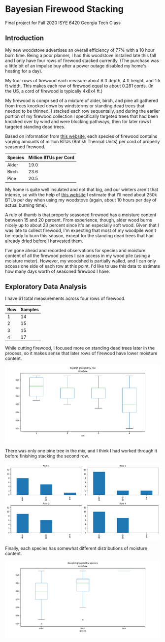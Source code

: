 # Bayesian Firewood Stacking
Final project for Fall 2020 ISYE 6420 Georgia Tech Class

## Introduction
My new woodstove advertises an overall efficiency of 77% with a 10 hour burn time. Being a poor planner, I had this woodstove installed late this fall and I only have four rows of firewood stacked currently. (The purchase was a little bit of an impulse buy after a power outage disabled my home's heating for a day).

My four rows of firewood each measure about 6 ft depth, 4 ft height, and 1.5 ft width. This makes each row of firewood equal to about 0.281 cords. (In the US, a cord of firewood is typically 4x8x4 ft.)

My firewood is comprised of a mixture of alder, birch, and pine all gathered from trees knocked down by windstorms or standing dead trees that needed to be thinned. I stacked each row sequentally, and during the earlier portion of my firewood collection I specifically targeted trees that had been knocked over by wind and were blocking pathways, then for later rows I targeted standing dead trees.

Based on information from [this website](http://pages.sssnet.com/go2erie/FirewoodChart.htm), each species of firewood contains varying amounts of million BTUs (British Thermal Units) per cord of properly seasoned firewood.

| Species | Million BTUs per Cord |
|---------|-----------------------|
| Alder   | 19.0                  |
| Birch   | 23.6                  |
| Pine    | 20.5                  |

My home is quite well insulated and not that big, and our winters aren't that intense, so with the help of [this website](https://www.calculator.net/btu-calculator.html) I estimate that I'll need about 250k BTUs per day when using my woodstove (again, about 10 hours per day of actual burning time).

A rule of thumb is that properly seasoned firewood has a moisture content between 15 and 20 percent. From experience, though, alder wood burns nicely up to about 23 percent since it's an especially soft wood. Given that I was late to collect firewood, I'm expecting that most of my woodpile won't be ready to burn this season, except for the standing dead trees that had already dried before I harvested them.

I've gone ahead and recorded observations for species and moisture content of all the firewood peices I can access in my wood pile (using a moisture meter). However, my woodshed is partially walled, and I can only access one side of each row at this point. I'd like to use this data to estimate how many days worth of seasoned firewood I have.

## Exploratory Data Analysis

I have 61 total measurements across four rows of firewood.

| Row | Samples |
|-----|---------|
| 1   | 14      |
| 2   | 15      |
| 3   | 15      |
| 4   | 17      |

While cutting firewood, I focused more on standing dead trees later in the process, so it makes sense that later rows of firewood have lower moisture content.

![boxplot of percent moisture content by firewood row](moisture_by_row.png "Figure 1")

There was only one pine tree in the mix, and I think I had worked through it before finishing stacking the second row.

![barchart of species samples by firewood row](species_by_row.png "Figure 2")

Finally, each species has somewhat different distributions of moisture content.

![boxplot of percent moisture content by species](moisture_by_species.png "Figure 3")

